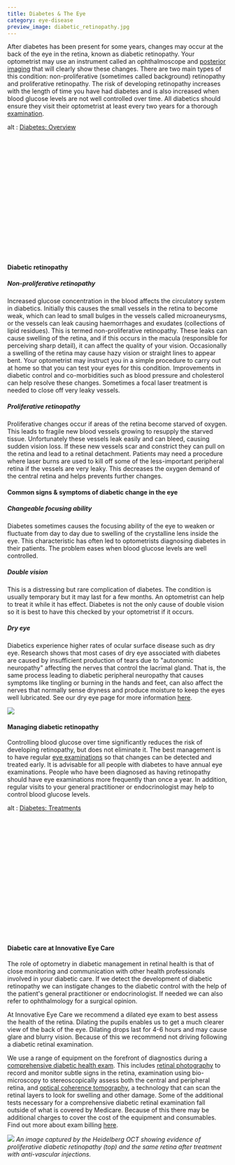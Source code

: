 ```yaml
---
title: Diabetes & The Eye
category: eye-disease
preview_image: diabetic_retinopathy.jpg
---
```


<div class="employee-heading">
<p>After diabetes has been present for some years, changes may occur at the back of the eye in the retina, known as diabetic retinopathy. Your optometrist may use an instrument called an ophthalmoscope and <a href="what-we-do/retinal-photography">posterior imaging</a> that will clearly show these changes. There are two main types of this condition: non-proliferative (sometimes called background) retinopathy and proliferative retinopathy. The risk of developing retinopathy increases with the length of time you have had diabetes and is also increased when blood glucose levels are not well controlled over time. All diabetics should ensure they visit their optometrist at least every two years for a thorough <a href="/what-we-do/eye-exam">examination</a>.</p>
</div>

<div class="myWrapper" style="position: relative; padding-bottom: 56.25%; height: 0;"><!--\\\\\[if IE]><iframe frameborder="0" type="text/html" src="https://2689-2347.captiv8online.com/animations/embed/one/d-t-t-op-t?player_width=100%&player_height=100%&site_company_language=34&autostart=false" width="100%" height="100%" style="position:absolute;top:0;left:0;width:100%;height:100%;"></iframe><!\\\\\[endif]--><!--\\\\\[if !IE]> <--><object data="https://2689-2347.captiv8online.com/animations/embed/one/d-t-t-op-t?player_width=100%&player_height=100%&site_company_language=34&autostart=false" type="text/html" width="100%" height="100%" style="position:absolute;top:0;left:0;width:100%;height:100%;">  alt : <a href="https://2689-2347.captiv8online.com/animations/embed/one/d-t-t-op-t?player_width=100%&player_height=100%&site_company_language=34&autostart=false">Diabetes: Overview</a></object><!--> <!\\\\\[endif]--></div>

<br>

#### Diabetic retinopathy

##### Non-proliferative retinopathy

Increased glucose concentration in the blood affects the circulatory system in diabetics. Initially this causes the small vessels in the retina to become weak, which can lead to small bulges in the vessels called microaneurysms, or the vessels can leak causing haemorrhages and exudates (collections of lipid residues). This is termed non-proliferative retinopathy. These leaks can cause swelling of the retina, and if this occurs in the macula (responsible for perceiving sharp detail), it can affect the quality of your vision. Occasionally a swelling of the retina may cause hazy vision or straight lines to appear bent. Your optometrist may instruct you in a simple procedure to carry out at home so that you can test your eyes for this condition. Improvements in diabetic control and co-morbidities such as blood pressure and cholesterol can help resolve these changes. Sometimes a focal laser treatment is needed to close off very leaky vessels.

##### Proliferative retinopathy

Proliferative changes occur if areas of the retina become starved of oxygen. This leads to fragile new blood vessels growing to resupply the starved tissue. Unfortunately these vessels leak easily and can bleed, causing sudden vision loss. If these new vessels scar and constrict they can pull on the retina and lead to a retinal detachment. Patients may need a procedure where laser burns are used to kill off some of the less-important peripheral retina if the vessels are very leaky. This decreases the oxygen demand of the central retina and helps prevents further changes.

#### Common signs & symptoms of diabetic change in the eye

##### Changeable focusing ability

Diabetes sometimes causes the focusing ability of the eye to weaken or fluctuate from day to day due to swelling of the crystalline lens inside the eye. This characteristic has often led to optometrists diagnosing diabetes in their patients. The problem eases when blood glucose levels are well controlled.

##### Double vision

This is a distressing but rare complication of diabetes. The condition is usually temporary but it may last for a few months. An optometrist can help to treat it while it has effect. Diabetes is not the only cause of double vision so it is best to have this checked by your optometrist if it occurs.

##### Dry eye

Diabetics experience higher rates of ocular surface disease such as dry eye. Research shows that most cases of dry eye associated with diabetes are caused by insufficient production of tears due to "autonomic neuropathy" affecting the nerves that control the lacrimal gland. That is, the same process leading to diabetic peripheral neuropathy that causes symptoms like tingling or burning in the hands and feet, can also affect the nerves that normally sense dryness and produce moisture to keep the eyes well lubricated. See our dry eye page for more information [here](/what-we-do/dry-eye-disease).

![](/uploads/diabetes.jpeg)

#### Managing diabetic retinopathy

Controlling blood glucose over time significantly reduces the risk of developing retinopathy, but does not eliminate it. The best management is to have regular [eye examinations](/what-we-do/eye-exam) so that changes can be detected and treated early. It is advisable for all people with diabetes to have annual eye examinations. People who have been diagnosed as having retinopathy should have eye examinations more frequently than once a year. In addition, regular visits to your general practitioner or endocrinologist may help to control blood glucose levels.

<div class="myWrapper" style="position: relative; padding-bottom: 56.25%; height: 0;"><!--\\\\\[if IE]><iframe frameborder="0" type="text/html" src="https://2689-2347.captiv8online.com/animations/embed/one/diab-treat?player_width=100%&player_height=100%&site_company_language=34&autostart=false" width="100%" height="100%" style="position:absolute;top:0;left:0;width:100%;height:100%;"></iframe><!\\\\\[endif]--><!--\\\\\[if !IE]> <--><object data="https://2689-2347.captiv8online.com/animations/embed/one/diab-treat?player_width=100%&player_height=100%&site_company_language=34&autostart=false" type="text/html" width="100%" height="100%" style="position:absolute;top:0;left:0;width:100%;height:100%;">  alt : <a href="https://2689-2347.captiv8online.com/animations/embed/one/diab-treat?player_width=100%&player_height=100%&site_company_language=34&autostart=false">Diabetes: Treatments</a></object><!--> <!\\\\\[endif]--></div>

<br>

#### Diabetic care at Innovative Eye Care

The role of optometry in diabetic management in retinal health is that of close monitoring and communication with other health professionals involved in your diabetic care. If we detect the development of diabetic retinopathy we can instigate changes to the diabetic control with the help of the patient's general practitioner or endocrinologist. If needed we can also refer to ophthalmology for a surgical opinion.

At Innovative Eye Care we recommend a dilated eye exam to best assess the health of the retina. Dilating the pupils enables us to get a much clearer view of the back of the eye. Dilating drops last for 4-6 hours and may cause glare and blurry vision. Because of this we recommend not driving following a diabetic retinal examination.

We use a range of equipment on the forefront of diagnostics during a [comprehensive diabetic health exam](/what-we-do/eye-exam). This includes [retinal photography](/what-we-do/retinal-photography) to record and monitor subtle signs in the retina, examination using bio-microscopy to stereoscopically assess both the central and peripheral retina, and [optical coherence tomography](/what-we-do/oct), a technology that can scan the retinal layers to look for swelling and other damage. Some of the additional tests necessary for a comprehensive diabetic retinal examination fall outside of what is covered by Medicare. Because of this there may be additional charges to cover the cost of the equipment and consumables. Find out more about exam billing [here](/what-we-do/exam-billing).

![](/uploads/diabetes-prp-treatment.png)
_An image captured by the Heidelberg OCT showing evidence of proliferative diabetic retinopathy (top) and the same retina after treatment with anti-vascular injections._
